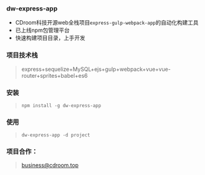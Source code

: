 ### dw-express-app
- CDroom科技开源web全栈项目`express-gulp-webpack-app`的自动化构建工具
- 已上线npm包管理平台
- 快速构建项目目录，上手开发
### 项目技术栈
> express+sequelize+MySQL+ejs+gulp+webpack+vue+vue-router+sprites+babel+es6
### 安装
> `npm install -g dw-express-app`
### 使用
> `dw-express-app -d project`
### 项目合作：
> business@cdroom.top
